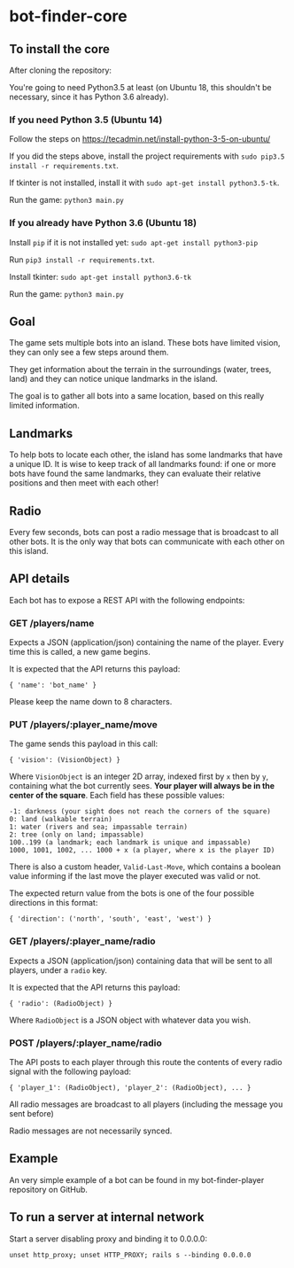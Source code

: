 # bot-finder-core

## To install the core

After cloning the repository:

You're going to need Python3.5 at least (on Ubuntu 18, this shouldn't be necessary, since it has Python 3.6 already).

### If you need Python 3.5 (Ubuntu 14)

Follow the steps on https://tecadmin.net/install-python-3-5-on-ubuntu/

If you did the steps above, install the project requirements with `sudo pip3.5 install -r requirements.txt`. 

If tkinter is not installed, install it with `sudo apt-get install python3.5-tk`.

Run the game: `python3 main.py`

### If you already have Python 3.6 (Ubuntu 18)

Install `pip` if it is not installed yet: `sudo apt-get install python3-pip` 

Run `pip3 install -r requirements.txt`.

Install tkinter: `sudo apt-get install python3.6-tk`

Run the game: `python3 main.py`

## Goal

The game sets multiple bots into an island. These bots have limited vision, they can only see a few steps around them.

They get information about the terrain in the surroundings (water, trees, land) and they can notice unique landmarks in the island.

The goal is to gather all bots into a same location, based on this really limited information.

## Landmarks

To help bots to locate each other, the island has some landmarks that have a unique ID. It is wise to keep track of all landmarks found: if one or more bots have found the same landmarks, they can evaluate their relative positions and then meet with each other!

## Radio

Every few seconds, bots can post a radio message that is broadcast to all other bots. It is the only way that bots can communicate with each other on this island.

## API details

Each bot has to expose a REST API with the following endpoints:

### GET /players/name

Expects a JSON (application/json) containing the name of the player. Every time this is called, a new game begins.

It is expected that the API returns this payload:

```
{ 'name': 'bot_name' } 
```

Please keep the name down to 8 characters.

### PUT /players/:player_name/move

The game sends this payload in this call:

```
{ 'vision': (VisionObject) }
```

Where `VisionObject` is an integer 2D array, indexed first by `x` then by `y`, containing what the bot currently sees. **Your player will always be in the center of the square**. Each field has these possible values:

```
-1: darkness (your sight does not reach the corners of the square)
0: land (walkable terrain)
1: water (rivers and sea; impassable terrain) 
2: tree (only on land; impassable)
100..199 (a landmark; each landmark is unique and impassable)
1000, 1001, 1002, ... 1000 + x (a player, where x is the player ID) 
```

There is also a custom header, `Valid-Last-Move`, which contains a boolean value informing if the last move the player executed was valid or not.

The expected return value from the bots is one of the four possible directions in this format:

```
{ 'direction': ('north', 'south', 'east', 'west') }
```

### GET /players/:player_name/radio

Expects a JSON (application/json) containing data that will be sent to all players, under a `radio` key.

It is expected that the API returns this payload:

```
{ 'radio': (RadioObject) } 
```

Where `RadioObject` is a JSON object with whatever data you wish.

### POST /players/:player_name/radio

The API posts to each player through this route the contents of every radio signal with the following payload:

```
{ 'player_1': (RadioObject), 'player_2': (RadioObject), ... } 
```

All radio messages are broadcast to all players (including the message you sent before)

Radio messages are not necessarily synced. 

## Example

An very simple example of a bot can be found in my bot-finder-player repository on GitHub.

## To run a server at internal network

Start a server disabling proxy and binding it to 0.0.0.0:

```
unset http_proxy; unset HTTP_PROXY; rails s --binding 0.0.0.0
```
